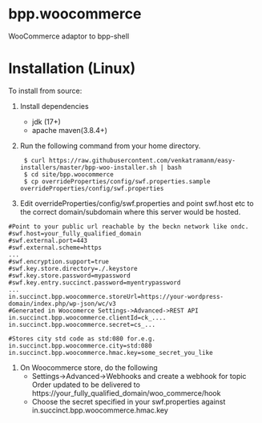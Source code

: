 # bpp.woocommerce
WooCommerce adaptor to bpp-shell 

# Installation (Linux)

To install from source: 

1. Install dependencies
	* jdk (17+)
	* apache maven(3.8.4+)
	 
1. Run the following command from your home directory. 

		$ curl https://raw.githubusercontent.com/venkatramanm/easy-installers/master/bpp-woo-installer.sh | bash
		$ cd site/bpp.woocommerce
		$ cp overrideProperties/config/swf.properties.sample overrideProperties/config/swf.properties 

1. Edit  overrideProperties/config/swf.properties and point swf.host etc to the correct domain/subdomain where this server would be hosted.

``` 
#Point to your public url reachable by the beckn network like ondc.
#swf.host=your_fully_qualified_domain
#swf.external.port=443
#swf.external.scheme=https
...
#swf.encryption.support=true
#swf.key.store.directory=./.keystore
#swf.key.store.password=mypassword
#swf.key.entry.succinct.password=myentrypassword
...
in.succinct.bpp.woocommerce.storeUrl=https://your-wordpress-domain/index.php/wp-json/wc/v3
#Generated in Woocomerce Settings->Advanced->REST API
in.succinct.bpp.woocommerce.clientId=ck_....
in.succinct.bpp.woocommerce.secret=cs_...

#Stores city std code as std:080 for.e.g.
in.succinct.bpp.woocommerce.city=std:080
in.succinct.bpp.woocommerce.hmac.key=some_secret_you_like

```

1. On Woocommerce store, do the following
	* Settings->Advanced->Webhooks and create a webhook for topic Order updated to be delivered to https://your_fully_qualified_domain/woo_commerce/hook 
	* Choose the secret specified in your swf.properties against in.succinct.bpp.woocommerce.hmac.key
		